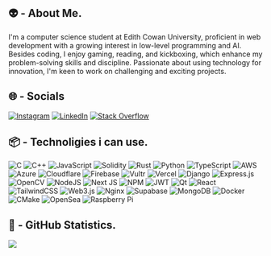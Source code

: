 **👽️ - About Me.**
--
I'm a computer science student at Edith Cowan University, proficient in web development with a growing interest in low-level programming and AI. Besides coding, I enjoy gaming, reading, and kickboxing, which enhance my problem-solving skills and discipline. Passionate about using technology for innovation, I'm keen to work on challenging and exciting projects.


## 🌐 - Socials
[![Instagram](https://img.shields.io/badge/Instagram-%23E4405F.svg?style=flat-square&logo=Instagram&logoColor=white)](https://instagram.com/kadynjaipearce) [![LinkedIn](https://img.shields.io/badge/LinkedIn-%230077B5.svg?style=flat-square&logo=linkedin&logoColor=white)](https://linkedin.com/in/kadynpearce) [![Stack Overflow](https://img.shields.io/badge/-Stackoverflow-FE7A16?style=flat-square&logo=stack-overflow&logoColor=white)](https://stackoverflow.com/users/20831578) 

## 📦️ - Technoligies i can use.
![C](https://img.shields.io/badge/c-%2300599C.svg?style=flat-square&logo=c&logoColor=white) ![C++](https://img.shields.io/badge/c++-%2300599C.svg?style=flat-square&logo=c%2B%2B&logoColor=white) ![JavaScript](https://img.shields.io/badge/javascript-%23323330.svg?style=flat-square&logo=javascript&logoColor=%23F7DF1E) ![Solidity](https://img.shields.io/badge/Solidity-%23363636.svg?style=flat-square&logo=solidity&logoColor=white) ![Rust](https://img.shields.io/badge/rust-%23000000.svg?style=flat-square&logo=rust&logoColor=white) ![Python](https://img.shields.io/badge/python-3670A0?style=flat-square&logo=python&logoColor=ffdd54) ![TypeScript](https://img.shields.io/badge/typescript-%23007ACC.svg?style=flat-square&logo=typescript&logoColor=white) ![AWS](https://img.shields.io/badge/AWS-%23FF9900.svg?style=flat-square&logo=amazon-aws&logoColor=white) ![Azure](https://img.shields.io/badge/azure-%230072C6.svg?style=flat-square&logo=microsoftazure&logoColor=white) ![Cloudflare](https://img.shields.io/badge/Cloudflare-F38020?style=flat-square&logo=Cloudflare&logoColor=white) ![Firebase](https://img.shields.io/badge/firebase-%23039BE5.svg?style=flat-square&logo=firebase) ![Vultr](https://img.shields.io/badge/Vultr-007BFC.svg?style=flat-square&logo=vultr) ![Vercel](https://img.shields.io/badge/vercel-%23000000.svg?style=flat-square&logo=vercel&logoColor=white) ![Django](https://img.shields.io/badge/django-%23092E20.svg?style=flat-square&logo=django&logoColor=white) ![Express.js](https://img.shields.io/badge/express.js-%23404d59.svg?style=flat-square&logo=express&logoColor=%2361DAFB) ![OpenCV](https://img.shields.io/badge/opencv-%23white.svg?style=flat-square&logo=opencv&logoColor=white) ![NodeJS](https://img.shields.io/badge/node.js-6DA55F?style=flat-square&logo=node.js&logoColor=white) ![Next JS](https://img.shields.io/badge/Next-black?style=flat-square&logo=next.js&logoColor=white) ![NPM](https://img.shields.io/badge/NPM-%23CB3837.svg?style=flat-square&logo=npm&logoColor=white) ![JWT](https://img.shields.io/badge/JWT-black?style=flat-square&logo=JSON%20web%20tokens) ![Qt](https://img.shields.io/badge/Qt-%23217346.svg?style=flat-square&logo=Qt&logoColor=white) ![React](https://img.shields.io/badge/react-%2320232a.svg?style=flat-square&logo=react&logoColor=%2361DAFB) ![TailwindCSS](https://img.shields.io/badge/tailwindcss-%2338B2AC.svg?style=flat-square&logo=tailwind-css&logoColor=white) ![Web3.js](https://img.shields.io/badge/web3.js-F16822?style=flat-square&logo=web3.js&logoColor=white) ![Nginx](https://img.shields.io/badge/nginx-%23009639.svg?style=flat-square&logo=nginx&logoColor=white) ![Supabase](https://img.shields.io/badge/Supabase-3ECF8E?style=flat-square&logo=supabase&logoColor=white) ![MongoDB](https://img.shields.io/badge/MongoDB-%234ea94b.svg?style=flat-square&logo=mongodb&logoColor=white) ![Docker](https://img.shields.io/badge/docker-%230db7ed.svg?style=flat-square&logo=docker&logoColor=white) ![CMake](https://img.shields.io/badge/CMake-%23008FBA.svg?style=flat-square&logo=cmake&logoColor=white) ![OpenSea](https://img.shields.io/badge/OpenSea-%232081E2.svg?style=flat-square&logo=opensea&logoColor=white) ![Raspberry Pi](https://img.shields.io/badge/-RaspberryPi-C51A4A?style=flat-square&logo=Raspberry-Pi)

## 📄 - GitHub Statistics.
![](https://github-readme-streak-stats.herokuapp.com/?user=Kadynjaipearce&theme=default&hide_border=false)<br/>


